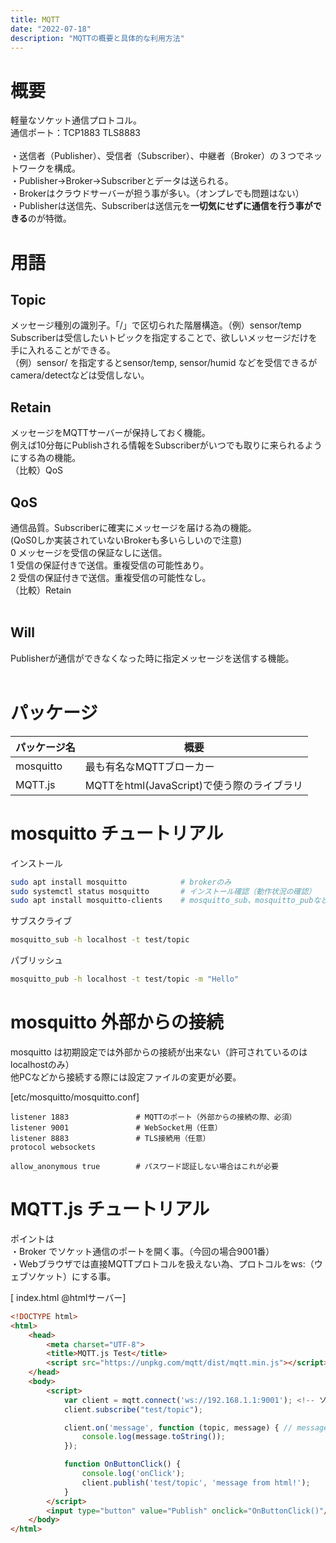 ```yaml
---
title: MQTT
date: "2022-07-18"
description: "MQTTの概要と具体的な利用方法"
---
```


# 概要
軽量なソケット通信プロトコル。<br>
通信ポート：TCP1883 TLS8883<br>
<br>
・送信者（Publisher）、受信者（Subscriber）、中継者（Broker）の３つでネットワークを構成。<br>
・Publisher→Broker→Subscriberとデータは送られる。<br>
・Brokerはクラウドサーバーが担う事が多い。（オンプレでも問題はない）<br>
・Publisherは送信先、Subscriberは送信元を<b>一切気にせずに通信を行う事ができる</b>のが特徴。<br>


# 用語
## Topic
メッセージ種別の識別子。「/」で区切られた階層構造。（例）sensor/temp<br>
Subscriberは受信したいトピックを指定することで、欲しいメッセージだけを手に入れることができる。<br>
（例）sensor/ を指定するとsensor/temp, sensor/humid などを受信できるが camera/detectなどは受信しない。<br>

## Retain
メッセージをMQTTサーバーが保持しておく機能。<br>
例えば10分毎にPublishされる情報をSubscriberがいつでも取りに来られるようにする為の機能。<br>
（比較）QoS<br>

## QoS
通信品質。Subscriberに確実にメッセージを届ける為の機能。<br>
(QoS0しか実装されていないBrokerも多いらしいので注意)<br>
0	メッセージを受信の保証なしに送信。<br>
1	受信の保証付きで送信。重複受信の可能性あり。<br>
2	受信の保証付きで送信。重複受信の可能性なし。<br>
（比較）Retain<br>
<br>
## Will
Publisherが通信ができなくなった時に指定メッセージを送信する機能。
<br>
<br>
# パッケージ

|  パッケージ名  |  概要  |
| ---- | ---- |
|  mosquitto  |  最も有名なMQTTブローカー  |
|  MQTT.js  |  MQTTをhtml(JavaScript)で使う際のライブラリ  |



# mosquitto チュートリアル
インストール
```bash
sudo apt install mosquitto            # brokerのみ
sudo systemctl status mosquitto       # インストール確認（動作状況の確認）
sudo apt install mosquitto-clients    # mosquitto_sub、mosquitto_pubなど
```

サブスクライブ
```bash
mosquitto_sub -h localhost -t test/topic
```

パブリッシュ
```bash
mosquitto_pub -h localhost -t test/topic -m "Hello"
```


# mosquitto 外部からの接続
mosquitto は初期設定では外部からの接続が出来ない（許可されているのはlocalhostのみ）<br>
他PCなどから接続する際には設定ファイルの変更が必要。<br>

[etc/mosquitto/mosquitto.conf]
```
listener 1883               # MQTTのポート（外部からの接続の際、必須）
listener 9001               # WebSocket用（任意）
listener 8883               # TLS接続用（任意）
protocol websockets

allow_anonymous true 		# パスワード認証しない場合はこれが必要
```



# MQTT.js チュートリアル

ポイントは<br>
・Broker でソケット通信のポートを開く事。（今回の場合9001番）<br>
・Webブラウザでは直接MQTTプロトコルを扱えない為、プロトコルをws:（ウェブソケット）にする事。<br>

[ index.html @htmlサーバー]
```html
<!DOCTYPE html>
<html>
    <head>
        <meta charset="UTF-8">
        <title>MQTT.js Test</title>
        <script src="https://unpkg.com/mqtt/dist/mqtt.min.js"></script>      
    </head>
    <body>
        <script>
            var client = mqtt.connect('ws://192.168.1.1:9001');	<!-- ソケット通信用のポートを選択する -- >
            client.subscribe("test/topic");

            client.on('message', function (topic, message) { // message is Buffer
                console.log(message.toString());
            });

            function OnButtonClick() {
                console.log('onClick');
                client.publish('test/topic', 'message from html!');
            }
        </script>
        <input type="button" value="Publish" onclick="OnButtonClick()"/>
    </body>
</html>
```